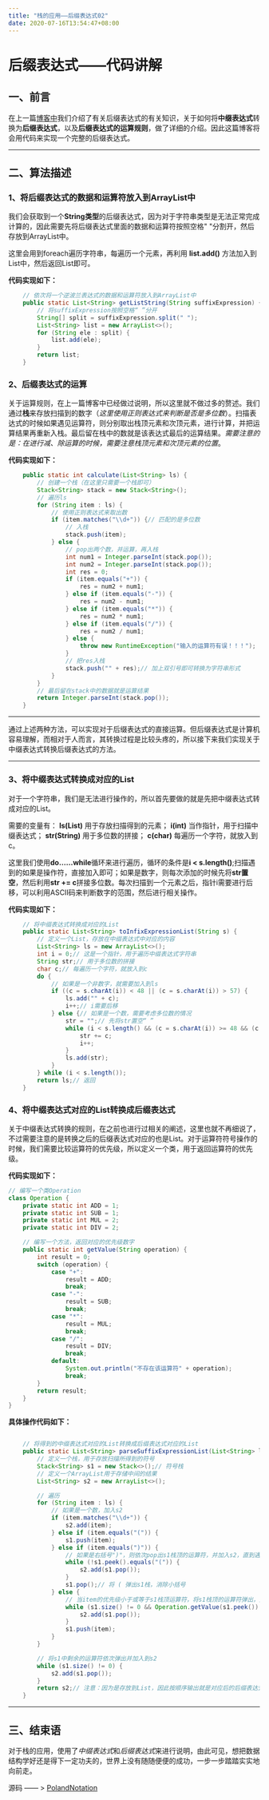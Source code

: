 ```yaml
---
title: "栈的应用——后缀表达式02"
date: 2020-07-16T13:54:47+08:00
---
```


# 后缀表达式——代码讲解

## 一、前言

在上一篇[博客中](https://quakewang.github.io/tech/polandnotation01/)我们介绍了有关后缀表达式的有关知识，关于如何将**中缀表达式**转换为**后缀表达式**，以及**后缀表达式的运算规则**，做了详细的介绍。因此这篇博客将会用代码来实现一个完整的后缀表达式。

---

## 二、算法描述

### 1、将后缀表达式的数据和运算符放入到ArrayList中

我们会获取到一个**String类型**的后缀表达式，因为对于字符串类型是无法正常完成计算的，因此需要先将后缀表达式里面的数据和运算符按照空格" "分割开，然后存放到ArrayList中。

这里会用到foreach遍历字符串，每遍历一个元素，再利用 **list.add()** 方法加入到List中，然后返回List即可。

**代码实现如下：**

```java
    // 依次将一个逆波兰表达式的数据和运算符放入到ArrayList中
    public static List<String> getListString(String suffixExpression) {
        // 将suffixExpression按照空格“ ”分开
        String[] split = suffixExpression.split(" ");
        List<String> list = new ArrayList<>();
        for (String ele : split) {
            list.add(ele);
        }
        return list;
    }
```

### 2、后缀表达式的运算

关于运算规则，在上一篇博客中已经做过说明，所以这里就不做过多的赘述。我们通过**栈**来存放扫描到的数字（*这里使用正则表达式来判断是否是多位数*）。扫描表达式的时候如果遇见运算符，则分别取出栈顶元素和次顶元素，进行计算，并把运算结果再重新入栈。最后留在栈中的数就是该表达式最后的运算结果。*需要注意的是：在进行减、除运算的时候，需要注意栈顶元素和次顶元素的位置*。

**代码实现如下：**

```java
    public static int calculate(List<String> ls) {
        // 创建一个栈（在这里只需要一个栈即可）
        Stack<String> stack = new Stack<String>();
        // 遍历ls
        for (String item : ls) {
            // 使用正则表达式来取出数
            if (item.matches("\\d+")) {// 匹配的是多位数
                // 入栈
                stack.push(item);
            } else {
                // pop出两个数，并运算，再入栈
                int num1 = Integer.parseInt(stack.pop());
                int num2 = Integer.parseInt(stack.pop());
                int res = 0;
                if (item.equals("+")) {
                    res = num2 + num1;
                } else if (item.equals("-")) {
                    res = num2 - num1;
                } else if (item.equals("*")) {
                    res = num2 * num1;
                } else if (item.equals("/")) {
                    res = num2 / num1;
                } else {
                    throw new RuntimeException("输入的运算符有误！！！");
                }
                // 把res入栈
                stack.push("" + res);// 加上双引号即可转换为字符串形式
            }
        }
        // 最后留在stack中的数据就是运算结果
        return Integer.parseInt(stack.pop());
    }
```

---

通过上述两种方法，可以实现对于后缀表达式的直接运算。但后缀表达式是计算机容易理解，而相对于人而言，其转换过程是比较头疼的，所以接下来我们实现关于中缀表达式转换后缀表达式的方法。

---

### 3、将中缀表达式转换成对应的List

对于一个字符串，我们是无法进行操作的，所以首先要做的就是先把中缀表达式转成对应的List。

需要的变量有： **ls(List)** 用于存放扫描得到的元素； **i(int)** 当作指针，用于扫描中缀表达式； **str(String)** 用于多位数的拼接； **c(char)** 每遍历一个字符，就放入到c。

这里我们使用**do……while**循环来进行遍历，循环的条件是**i < s.length()**;扫描遇到的如果是操作符，直接加入即可；如果是数字，则每次添加的时候先将**str置空**，然后利用**str += c**拼接多位数。每次扫描到一个元素之后，指针i需要进行后移，可以利用ASCII码来判断数字的范围，然后进行相关操作。

**代码实现如下：**

```java
    // 将中缀表达式转换成对应的List
    public static List<String> toInfixExpressionList(String s) {
        // 定义一个List，存放在中缀表达式中对应的内容
        List<String> ls = new ArrayList<>();
        int i = 0;// 这是一个指针，用于遍历中缀表达式字符串
        String str;// 用于多位数的拼接
        char c;// 每遍历一个字符，就放入到c
        do {
            // 如果是一个非数字，就需要加入到ls
            if ((c = s.charAt(i)) < 48 || (c = s.charAt(i)) > 57) {
                ls.add("" + c);
                i++;// i需要后移
            } else {// 如果是一个数，需要考虑多位数的情况
                str = "";// 先将str置空“ ”
                while (i < s.length() && (c = s.charAt(i)) >= 48 && (c = s.charAt(i)) <= 57) {
                    str += c;
                    i++;
                }
                ls.add(str);
            }
        } while (i < s.length());
        return ls;// 返回
    }
```

### 4、将中缀表达式对应的List转换成后缀表达式

关于中缀表达式转换的规则，在之前也进行过相关的阐述，这里也就不再细说了，不过需要注意的是转换之后的后缀表达式对应的也是List。对于运算符符号操作的时候，我们需要比较运算符的优先级，所以定义一个类，用于返回运算符的优先级。

**代码实现如下：**

```java
// 编写一个类Operation
class Operation {
    private static int ADD = 1;
    private static int SUB = 1;
    private static int MUL = 2;
    private static int DIV = 2;

    // 编写一个方法，返回对应的优先级数字
    public static int getValue(String operation) {
        int result = 0;
        switch (operation) {
            case "+":
                result = ADD;
                break;
            case "-":
                result = SUB;
                break;
            case "*":
                result = MUL;
                break;
            case "/":
                result = DIV;
                break;
            default:
                System.out.println("不存在该运算符" + operation);
                break;
        }
        return result;
    }
}
```

**具体操作代码如下：**

```java

    // 将得到的中缀表达式对应的List转换成后缀表达式对应的List
    public static List<String> parseSuffixExpressionList(List<String> ls) {
        // 定义一个栈，用于存放扫描所得到的符号
        Stack<String> s1 = new Stack<>();// 符号栈
        // 定义一个ArrayList用于存储中间的结果
        List<String> s2 = new ArrayList<>();

        // 遍历
        for (String item : ls) {
            // 如果是一个数，加入s2
            if (item.matches("\\d+")) {
                s2.add(item);
            } else if (item.equals("(")) {
                s1.push(item);
            } else if (item.equals(")")) {
                // 如果是右括号")"，则依次pop出s1栈顶的运算符，并加入s2，直到遇见左括号为止，此时将这一对括号丢弃
                while (!s1.peek().equals("(")) {
                    s2.add(s1.pop());
                }
                s1.pop();// 将 ( 弹出s1栈，消除小括号
            } else {
                // 当item的优先级小于或等于s1栈顶运算符，将s1栈顶的运算符弹出，并加入到s2中然后再与s1中新的栈顶运算符相比较
                while (s1.size() != 0 && Operation.getValue(s1.peek()) >= Operation.getValue(item)) {
                    s2.add(s1.pop());
                }
                s1.push(item);
            }
        }

        // 将s1中剩余的运算符依次弹出并加入到s2
        while (s1.size() != 0) {
            s2.add(s1.pop());
        }
        return s2;// 注意：因为是存放到List，因此按顺序输出就是对应后的后缀表达式对应的List
    }

```

---

## 三、结束语

对于栈的应用，使用了*中缀表达式*和*后缀表达式*来进行说明，由此可见，想把数据结构学好还是得下一定功夫的，世界上没有随随便便的成功，一步一步踏踏实实地向前走。

源码 —— > [PolandNotation](https://github.com/QuakeWang/DataStructes/blob/master/src/com/quake/stack/PolandNotation.java)